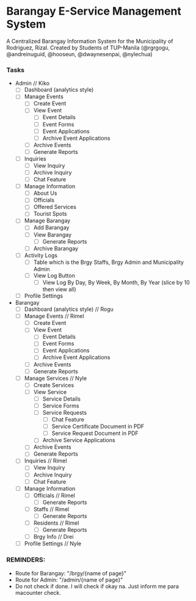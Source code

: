 # Barangay E-Service Management System

A Centralized Barangay Information System for the Municipality of Rodriguez, Rizal.
Created by Students of TUP-Manila (@rgrgogu, @andreinuguid, @hooseun, @dwaynesenpai, @nylechua)

### Tasks
- Admin // Kiko
  - [ ] Dashboard (analytics style)
  - [ ] Manage Events
    - [ ] Create Event
    - [ ] View Event
      - [ ] Event Details
      - [ ] Event Forms
      - [ ] Event Applications
      - [ ] Archive Event Applications
    - [ ] Archive Events
    - [ ] Generate Reports
  - [ ] Inquiries
    - [ ] View Inquiry
    - [ ] Archive Inquiry
    - [ ] Chat Feature
  - [ ] Manage Information
    - [ ] About Us
    - [ ] Officials
    - [ ] Offered Services
    - [ ] Tourist Spots
  - [ ] Manage Barangay
    - [ ] Add Barangay
    - [ ] View Barangay
      - [ ] Generate Reports
    - [ ] Archive Barangay
  - [ ] Activity Logs
    - [ ] Table which is the Brgy Staffs, Brgy Admin and Municipality Admin
    - [ ] View Log Button
      - [ ] View Log By Day, By Week, By Month, By Year (slice by 10 then view all)
  - [ ] Profile Settings

- Barangay
  - [ ] Dashboard (analytics style) // Rogu
  - [ ] Manage Events // Rimel
    - [ ] Create Event
    - [ ] View Event
      - [ ] Event Details
      - [ ] Event Forms
      - [ ] Event Applications
      - [ ] Archive Event Applications
    - [ ] Archive Events
    - [ ] Generate Reports
  - [ ] Manage Services // Nyle
    - [ ] Create Services
    - [ ] View Service
      - [ ] Service Details
      - [ ] Service Forms
      - [ ] Service Requests
        - [ ] Chat Feature
        - [ ] Service Certificate Document in PDF
        - [ ] Service Request Document in PDF
      - [ ] Archive Service Applications
    - [ ] Archive Events
    - [ ] Generate Reports
  - [ ] Inquiries // Rimel
    - [ ] View Inquiry
    - [ ] Archive Inquiry
    - [ ] Chat Feature
  - [ ] Manage Information 
    - [ ] Officials // Rimel
      - [ ] Generate Reports
    - [ ] Staffs // Rimel
      - [ ] Generate Reports
    - [ ] Residents // Rimel
      - [ ] Generate Reports
    - [ ] Brgy Info // Drei
  - [ ] Profile Settings // Nyle

### REMINDERS:
- Route for Barangay: "/brgy/{name of page}"
- Route for Admin: "/admin/{name of page}"
- Do not check if done. I will check if okay na. Just inform me para macounter check.
